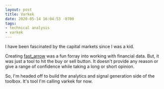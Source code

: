 ```yaml
---
layout: post
title: Varkek
date: 2020-05-14 16:04:53 -0700
tags:
- technical analysis
- varkek
---
```


I have been fascinated by the capital markets since I was a kid.

Creating [fast_arrow](https://github.com/westonplatter/fast_arrow) was a fun
forray into working with financial data. But, it was just a tool to hit the
buy or sell button. It doesn't provide any reason or give a range of confidence
while taking a long or short opinion.

So, I'm headed off to build the analytics and signal generation side of the
toolbox. It's tool I'm calling varkek for now.

